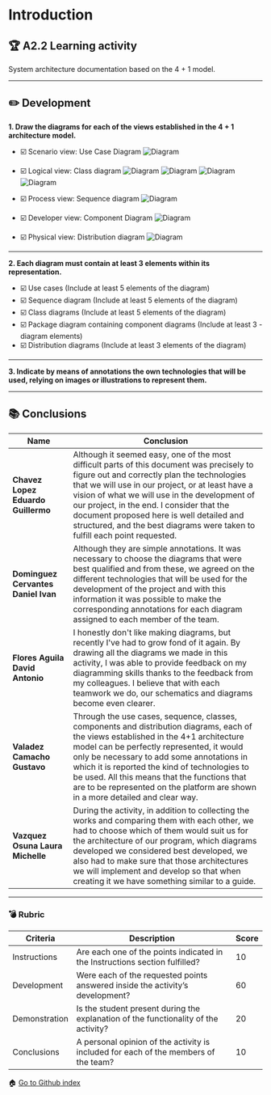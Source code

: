 # Introduction

## :trophy: A2.2 Learning activity

System architecture documentation based on the 4 + 1 model.

---
## :pencil2: Development

**1. Draw the diagrams for each of the views established in the 4 + 1 architecture model.**

- :ballot_box_with_check: Scenario view: Use Case Diagram
![Diagram](https://raw.githubusercontent.com/Eduardo17tec/AnalisisAvanzadoDeSoftware/main/Diagrams/C1.4_CasoDeUso%20English2.2.png)

- :ballot_box_with_check: Logical view: Class diagram
![Diagram](https://raw.githubusercontent.com/Eduardo17tec/AnalisisAvanzadoDeSoftware/main/Diagrams/C1.4_SecuenciaAdministradorEnglish2.2.png)
![Diagram](https://raw.githubusercontent.com/Eduardo17tec/AnalisisAvanzadoDeSoftware/main/Diagrams/C1.4_SecuenciaCliente%20English2.2.png)
![Diagram](https://raw.githubusercontent.com/Eduardo17tec/AnalisisAvanzadoDeSoftware/main/Diagrams/C1.4_SecuenciaDocenteEnglish2.2.png)
![Diagram](https://raw.githubusercontent.com/Eduardo17tec/AnalisisAvanzadoDeSoftware/main/Diagrams/C1.4_SecuenciaEncargadoEnglish2.2.png)

- :ballot_box_with_check: Process view: Sequence diagram
![Diagram](https://raw.githubusercontent.com/Eduardo17tec/AnalisisAvanzadoDeSoftware/main/Diagrams/C1.4_ClasesEnglish2.2.png)

- :ballot_box_with_check: Developer view: Component Diagram
![Diagram](https://raw.githubusercontent.com/Eduardo17tec/AnalisisAvanzadoDeSoftware/main/Diagrams/C1.4_ComponentesEnglish2.2.png)

- :ballot_box_with_check: Physical view: Distribution diagram
![Diagram](https://raw.githubusercontent.com/Eduardo17tec/AnalisisAvanzadoDeSoftware/main/Diagrams/C1.4_DistribucionEnglish2.2.png)

---

**2. Each diagram must contain at least 3 elements within its representation.**

- :ballot_box_with_check: Use cases (Include at least 5 elements of the diagram)
- :ballot_box_with_check: Sequence diagram (Include at least 5 elements of the diagram)
- :ballot_box_with_check: Class diagrams (Include at least 5 elements of the diagram)
- :ballot_box_with_check: Package diagram containing component diagrams (Include at least 3 - diagram elements)
- :ballot_box_with_check: Distribution diagrams (Include at least 3 elements of the diagram)

---

**3. Indicate by means of annotations the own technologies that will be used, relying on images or illustrations to represent them.**

---



## :books: Conclusions 

|Name|Conclusion|
|---|---|
|**Chavez Lopez Eduardo Guillermo**|Although it seemed easy, one of the most difficult parts of this document was precisely to figure out and correctly plan the technologies that we will use in our project, or at least have a vision of what we will use in the development of our project, in the end. I consider that the document proposed here is well detailed and structured, and the best diagrams were taken to fulfill each point requested.|
|**Dominguez Cervantes Daniel Ivan**|Although they are simple annotations. It was necessary to choose the diagrams that were best qualified and from these, we agreed on the different technologies that will be used for the development of the project and with this information it was possible to make the corresponding annotations for each diagram assigned to each member of the team.|
|**Flores Aguila David Antonio**|I honestly don't like making diagrams, but recently I've had to grow fond of it again. By drawing all the diagrams we made in this activity, I was able to provide feedback on my diagramming skills thanks to the feedback from my colleagues. I believe that with each teamwork we do, our schematics and diagrams become even clearer.|
|**Valadez Camacho Gustavo**|Through the use cases, sequence, classes, components and distribution diagrams, each of the views established in the 4+1 architecture model can be perfectly represented, it would only be necessary to add some annotations in which it is reported the kind of technologies to be used. All this means that the functions that are to be represented on the platform are shown in a more detailed and clear way.|
|**Vazquez Osuna Laura Michelle**|During the activity, in addition to collecting the works and comparing them with each other, we had to choose which of them would suit us for the architecture of our program, which diagrams developed we considered best developed, we also had to make sure that those architectures we will implement and develop so that when creating it we have something similar to a guide.|

---

### :bomb: Rubric

| Criteria     | Description                                                                                  | Score |
| ------------- | -------------------------------------------------------------------------------------------- | ------- |
| Instructions | Are each one of the points indicated in the Instructions section fulfilled?  | 10 |
| Development    | Were each of the requested points answered inside the activity’s development?     | 60  |
| Demonstration| Is the student present during the explanation of the functionality of the activity?   | 20 |
| Conclusions   |A personal opinion of the activity is included for each of the members of the team?  | 10  |


:house: [Go to Github index](https://github.com/Eduardo17tec/AnalisisAvanzadoDeSoftware)